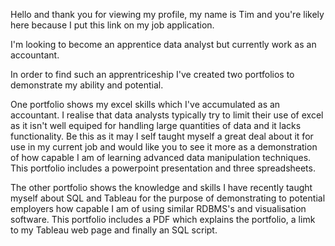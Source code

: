 Hello and thank you for viewing my profile, my name is Tim and you're likely here because I put this link on my job application.

I'm looking to become an apprentice data analyst but currently work as an accountant.

In order to find such an apprentriceship I've created two portfolios to demonstrate my ability and potential.

One portfolio shows my excel skills which I've accumulated as an accountant. I realise that data analysts typically try to limit
their use of excel as it isn't well equiped for handling large quantities of data and it lacks functionality. Be this as it may I
self taught myself a great deal about it for use in my current job and would like you to see it more as a demonstration of how 
capable I am of learning advanced data manipulation techniques. This portfolio includes a powerpoint presentation and three spreadsheets.

The other portfolio shows the knowledge and skills I have recently taught myself about SQL and Tableau for the purpose of demonstrating 
to potential employers how capable I am of using similar RDBMS's and visualisation software. This portfolio includes a PDF which explains
the portfolio, a limk to my Tableau web page and finally an SQL script.

<!---
TimLieb/TimLieb is a ✨ special ✨ repository because its `README.md` (this file) appears on your GitHub profile.
You can click the Preview link to take a look at your changes.
--->
